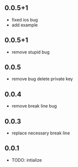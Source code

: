 ## 0.0.5+1

* fixed ios bug
* add example

## 0.0.5+1

* remove stupid bug

## 0.0.5

* remove bug delete private key

## 0.0.4

* remove break line bug

## 0.0.3

* replace necessary break line

## 0.0.1

* TODO: intialize




